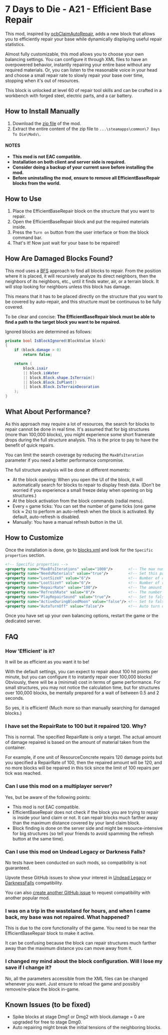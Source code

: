 # 7 Days to Die - A21 - Efficient Base Repair

This mod, inspired by [ocbClaimAutoRepair](https://github.com/OCB7D2D/OcbClaimAutoRepair), adds a new block that allows you to efficiently repair your base while dynamically displaying useful repair statistics.

Almost fully customizable, this mod allows you to choose your own balancing settings. You can configure it through XML files to have an overpowered behavior, instantly repairing your entire base without any required materials. Or, you can listen to the reasonable voice in your head and choose a small repair rate to slowly repair your base over time, stopping when it's out of resources.

This block is unlocked at level 60 of repair tool skills and can be crafted in a workbench with forged steel, electric parts, and a car battery.

## How to Install Manually

1. Download the [zip file](https://www.nexusmods.com/7daystodie/mods/4861?tab=files) of the mod.
2. Extract the entire content of the zip file to `...\steamapps\common\7 Days To Die\Mods\`.

#### NOTES
* **This mod is not EAC compatible.**
* **Installation on both client and server side is required.**
* **Consider doing a backup of your current save before installing the mod.**
* **Before uninstalling the mod, ensure to remove all EfficientBaseRepair blocks from the world.**

## How to Use

1. Place the EfficientBaseRepair block on the structure that you want to repair.
2. Open the EfficientBaseRepair block and put the required materials inside.
3. Press the `Turn on` button from the user interface or from the block command bar.
4. That's it! Now just wait for your base to be repaired!

## How Are Damaged Blocks Found?

This mod uses a [BFS](https://en.wikipedia.org/wiki/Breadth-first_search) approach to find all blocks to repair. From the position where it is placed, it will recursively analyze its direct neighbors, then the neighbors of its neighbors, etc., until it finds water, air, or a terrain block. It will stop looking for neighbors unless this block has damage.

This means that it has to be placed directly on the structure that you want to be covered by auto-repair, and this structure must be continuous to be fully covered.

To be clear and concise: **The EfficientBaseRepair block must be able to find a path to the target block you want to be repaired.**

Ignored blocks are determined as follows:

```C#
private bool IsBlockIgnored(BlockValue block)
{
    if (block.damage > 0)
        return false;

    return (
        block.isair
        || block.isWater
        || block.Block.shape.IsTerrain()
        || block.Block.IsPlant()
        || block.Block.IsTerrainDecoration
    );
}
```

## What About Performance?

As this approach may require a lot of resources, the search for blocks to repair cannot be done in real time. It's assumed that for big structures (more than 100,000 blocks), you might experience some short framerate drops during the full structure analysis. This is the price to pay to have the benefit of quick repairs.

You can limit the search coverage by reducing the `MaxBfsIteration` parameter if you need a better performance compromise.

The full structure analysis will be done at different moments:

* At the block opening: When you open the UI of the block, it will automatically search for blocks to repair to display fresh data. (Don't be worried if you experience a small freeze delay when opening on big structures.)
* At the block activation from the block commands (radial menu).
* Every `n` game ticks: You can set the number of game ticks (one game tick ≈ 2s) to perform an auto-refresh when the block is activated. By default, auto-refresh is disabled.
* Manually: You have a manual refresh button in the UI.

## How to Customize

Once the installation is done, go to [blocks.xml](./Config/blocks.xml) and look for the `Specific properties` section.

```xml
<!-- Specific properties -->
<property name="MaxBfsIterations" value="1000"/>       <!-- The max number of BFS iterations (more iterations will require more CPU resources) -->
<property name="NeedsMaterials" value="true"/>         <!-- Set this parameter to false to fully disable material requirements -->
<property name="LootSizeX" value="6"/>                 <!-- Number of columns of the loot container -->
<property name="LootSizeY" value="6"/>                 <!-- Number of rows of the loot container -->
<property name="RepairRate" value="100"/>              <!-- The amount of damage that can be repaired per game tick (set to 0 for instant repairs) -->
<property name="RefreshRate" value="0"/>               <!-- The number of game ticks between two auto-refreshes (set to 0 to disable auto-refresh) -->
<property name="PlayRepairSound" value="true"/>        <!-- Set to false to disable the hammer sound on the current block being repaired -->
<property name="ActiveDuringBloodMoon" value="false"/> <!-- Set to false to disable auto repair during the blood moon -->
<property name="AutoTurnOff" value="false"/>           <!-- Auto turn off the block if no more blocks can be repaired -->
```

Once you have set up your own balancing options, restart the game or the dedicated server.

## FAQ

### How 'Efficient' is it?

It will be as efficient as you want it to be!

With the default settings, you can expect to repair about 100 hit points per minute, but you can configure it to instantly repair over 100,000 blocks! Obviously, there will be a (minimal) cost in terms of game performance. For small structures, you may not notice the calculation time, but for structures over 100,000 blocks, be mentally prepared for a wait of between 0.5 and 2 seconds.

So yes, it is efficient! (Much more so than manually searching for damaged blocks.)

### I have set the RepairRate to 100 but it repaired 120. Why?

This is normal. The specified RepairRate is only a target. The actual amount of damage repaired is based on the amount of material taken from the container.

For example, if one unit of ResourceConcrete repairs 120 damage points but you specified a RepairRate of 100, then the repaired amount will be 120, and no more blocks will be repaired in this tick since the limit of 100 repairs per tick was reached.

### Can I use this mod on a multiplayer server?

Yes, but be aware of the following points:

* This mod is not EAC compatible.
* EfficientBaseRepair does not check if the block you are trying to repair is inside your land claim or not. It can repair blocks much farther away than the maximum distance covered by your land claim block.
* Block finding is done on the server side and might be resource-intensive for big structures (so tell your friends to avoid spamming the refresh button at the same time).

### Can I use this mod on Undead Legacy or Darkness Falls?

No tests have been conducted on such mods, so compatibility is not guaranteed.

Upvote these GitHub issues to show your interest in [Undead Legacy](https://github.com/VisualDev-FR/7D2D-efficient-base-repair/issues/1) or [DarknessFalls](https://github.com/VisualDev-FR/7D2D-efficient-base-repair/issues/2) compatibility.

You can also [create another GitHub issue](https://github.com/VisualDev-FR/7D2D-efficient-base-repair/issues/new) to request compatibility with another popular mod.

### I was on a trip in the wasteland for hours, and when I came back, my base was not repaired. What happened?

This is due to the core functionality of the game. You need to be near the EfficientBaseRepair block to make it active.

It can be confusing because the block can repair structures much farther away than the maximum distance you can move away from it.

### I changed my mind about the block configuration. Will I lose my save if I change it?

No, all the parameters accessible from the XML files can be changed whenever you want. Just ensure to reload the game and possibly remove/re-place the block in-game.

## Known Issues (to be fixed)

* Spike blocks at stage Dmg1 or Dmg2 with block.damage = 0 are upgraded for free to stage Dmg0.
* Auto repairing might break the initial tensions of the neighboring blocks.